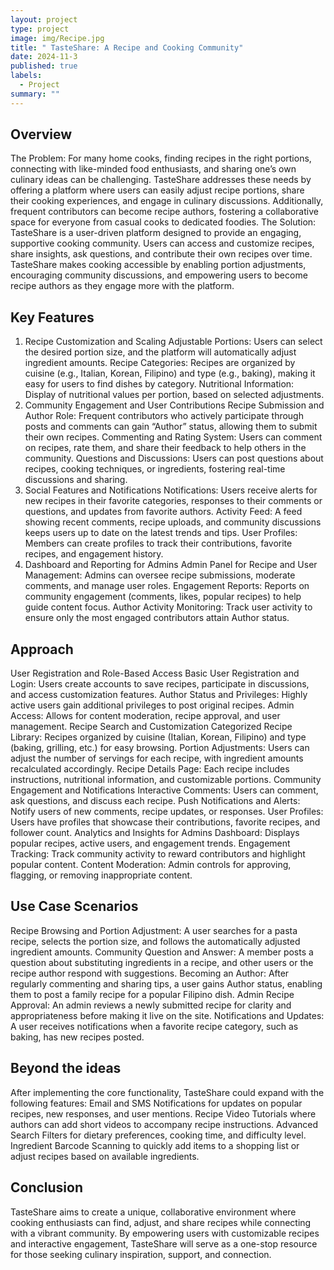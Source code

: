 ```yaml
---
layout: project
type: project
image: img/Recipe.jpg
title: " TasteShare: A Recipe and Cooking Community"
date: 2024-11-3
published: true
labels:
  - Project
summary: ""
---
```


## Overview
The Problem: For many home cooks, finding recipes in the right portions, connecting with like-minded food enthusiasts, and sharing one’s own culinary ideas can be challenging. TasteShare addresses these needs by offering a platform where users can easily adjust recipe portions, share their cooking experiences, and engage in culinary discussions. Additionally, frequent contributors can become recipe authors, fostering a collaborative space for everyone from casual cooks to dedicated foodies.
The Solution: TasteShare is a user-driven platform designed to provide an engaging, supportive cooking community. Users can access and customize recipes, share insights, ask questions, and contribute their own recipes over time. TasteShare makes cooking accessible by enabling portion adjustments, encouraging community discussions, and empowering users to become recipe authors as they engage more with the platform.

## Key Features
1. Recipe Customization and Scaling
Adjustable Portions: Users can select the desired portion size, and the platform will automatically adjust ingredient amounts.
Recipe Categories: Recipes are organized by cuisine (e.g., Italian, Korean, Filipino) and type (e.g., baking), making it easy for users to find dishes by category.
Nutritional Information: Display of nutritional values per portion, based on selected adjustments.
2. Community Engagement and User Contributions
Recipe Submission and Author Role: Frequent contributors who actively participate through posts and comments can gain “Author” status, allowing them to submit their own recipes.
Commenting and Rating System: Users can comment on recipes, rate them, and share their feedback to help others in the community.
Questions and Discussions: Users can post questions about recipes, cooking techniques, or ingredients, fostering real-time discussions and sharing.
3. Social Features and Notifications
Notifications: Users receive alerts for new recipes in their favorite categories, responses to their comments or questions, and updates from favorite authors.
Activity Feed: A feed showing recent comments, recipe uploads, and community discussions keeps users up to date on the latest trends and tips.
User Profiles: Members can create profiles to track their contributions, favorite recipes, and engagement history.
4. Dashboard and Reporting for Admins
Admin Panel for Recipe and User Management: Admins can oversee recipe submissions, moderate comments, and manage user roles.
Engagement Reports: Reports on community engagement (comments, likes, popular recipes) to help guide content focus.
Author Activity Monitoring: Track user activity to ensure only the most engaged contributors attain Author status.

## Approach
User Registration and Role-Based Access
Basic User Registration and Login: Users create accounts to save recipes, participate in discussions, and access customization features.
Author Status and Privileges: Highly active users gain additional privileges to post original recipes.
Admin Access: Allows for content moderation, recipe approval, and user management.
Recipe Search and Customization
Categorized Recipe Library: Recipes organized by cuisine (Italian, Korean, Filipino) and type (baking, grilling, etc.) for easy browsing.
Portion Adjustments: Users can adjust the number of servings for each recipe, with ingredient amounts recalculated accordingly.
Recipe Details Page: Each recipe includes instructions, nutritional information, and customizable portions.
Community Engagement and Notifications
Interactive Comments: Users can comment, ask questions, and discuss each recipe.
Push Notifications and Alerts: Notify users of new comments, recipe updates, or responses.
User Profiles: Users have profiles that showcase their contributions, favorite recipes, and follower count.
Analytics and Insights for Admins
Dashboard: Displays popular recipes, active users, and engagement trends.
Engagement Tracking: Track community activity to reward contributors and highlight popular content.
Content Moderation: Admin controls for approving, flagging, or removing inappropriate content.

## Use Case Scenarios
Recipe Browsing and Portion Adjustment: A user searches for a pasta recipe, selects the portion size, and follows the automatically adjusted ingredient amounts.
Community Question and Answer: A member posts a question about substituting ingredients in a recipe, and other users or the recipe author respond with suggestions.
Becoming an Author: After regularly commenting and sharing tips, a user gains Author status, enabling them to post a family recipe for a popular Filipino dish.
Admin Recipe Approval: An admin reviews a newly submitted recipe for clarity and appropriateness before making it live on the site.
Notifications and Updates: A user receives notifications when a favorite recipe category, such as baking, has new recipes posted.

## Beyond the ideas
After implementing the core functionality, TasteShare could expand with the following features:
Email and SMS Notifications for updates on popular recipes, new responses, and user mentions.
Recipe Video Tutorials where authors can add short videos to accompany recipe instructions.
Advanced Search Filters for dietary preferences, cooking time, and difficulty level.
Ingredient Barcode Scanning to quickly add items to a shopping list or adjust recipes based on available ingredients.

## Conclusion
TasteShare aims to create a unique, collaborative environment where cooking enthusiasts can find, adjust, and share recipes while connecting with a vibrant community. By empowering users with customizable recipes and interactive engagement, TasteShare will serve as a one-stop resource for those seeking culinary inspiration, support, and connection.




